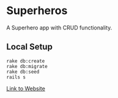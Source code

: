 # Superheros
A Superhero app with CRUD functionality. 
## Local Setup

    rake db:create
    rake db:migrate
    rake db:seed
    rails s
[Link to Website](http://superheros.herokuapp.com/)
